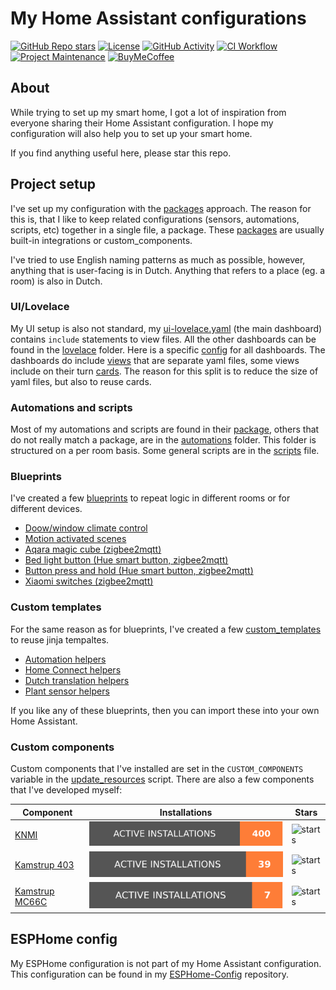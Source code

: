 # My Home Assistant configurations

[![GitHub Repo stars][stars-shield]][stars]
[![License][license-shield]](LICENSE)
[![GitHub Activity][commits-shield]][commits]
[![CI Workflow][ci-workflow-shield]][ci-workflow]
[![Project Maintenance][maintenance-shield]][maintainer]
[![BuyMeCoffee][buymecoffeebadge]][buymecoffee]

## About

While trying to set up my smart home, I got a lot of inspiration from everyone sharing their Home Assistant configuration. I hope my configuration will also help you to set up your smart home.

If you find anything useful here, please star this repo.

## Project setup

I've set up my configuration with the [packages](https://www.home-assistant.io/docs/configuration/packages/) approach. The reason for this is, that I like to keep related configurations (sensors, automations, scripts, etc) together in a single file, a package.
These [packages](packages) are usually built-in integrations or custom_components.

I've tried to use English naming patterns as much as possible, however, anything that is user-facing is in Dutch. Anything that refers to a place (eg. a room) is also in Dutch.

### UI/Lovelace

My UI setup is also not standard, my [ui-lovelace.yaml](ui-lovelace.yaml) (the main dashboard) contains `include` statements to view files.
All the other dashboards can be found in the [lovelace](lovelace) folder. Here is a specific [config](lovelace/config) for all dashboards.
The dashboards do include [views](lovelace/views) that are separate yaml files, some views include on their turn [cards](lovelace/views/cards). The reason for this split is to reduce the size of yaml files, but also to reuse cards.

### Automations and scripts

Most of my automations and scripts are found in their [package](packages), others that do not really match a package, are in the [automations](automations) folder. This folder is structured on a per room basis.
Some general scripts are in the [scripts](scripts) file.

### Blueprints

I've created a few [blueprints](blueprints/automation/golles/) to repeat logic in different rooms or for different devices.

- [Doow/window climate control](blueprints/automation/golles/door-window-climate-control.yaml)
- [Motion activated scenes](blueprints/automation/golles/motion-activated_scenes.yaml)
- [Aqara magic cube (zigbee2mqtt)](blueprints/automation/golles/zigbee2mqtt_aqara_magic_cube.yaml)
- [Bed light button (Hue smart button, zigbee2mqtt)](blueprints/automation/golles/zigbee2mqtt_hue_smart_button_bed_light_button.yaml)
- [Button press and hold (Hue smart button, zigbee2mqtt)](blueprints/automation/golles/zigbee2mqtt_hue_smart_button_press_and_hold_actions.yaml)
- [Xiaomi switches (zigbee2mqtt)](blueprints/automation/golles/zigbee2mqtt_xiaomi_switch.yaml)

### Custom templates

For the same reason as for blueprints, I've created a few [custom_templates](custom_templates/) to reuse jinja tempaltes.

- [Automation helpers](custom_templates/automations.jinja)
- [Home Connect helpers](custom_templates/home_connect.jinja)
- [Dutch translation helpers](custom_templates/nl.jinja)
- [Plant sensor helpers](custom_templates/plants.jinja)

If you like any of these blueprints, then you can import these into your own Home Assistant.

### Custom components

Custom components that I've installed are set in the `CUSTOM_COMPONENTS` variable in the [update_resources](scripts/update_resources) script.
There are also a few components that I've developed myself:

| Component                                                               | Installations                                                                                     | Stars                                                                                                 |
| ----------------------------------------------------------------------- | ------------------------------------------------------------------------------------------------- | ----------------------------------------------------------------------------------------------------- |
| [KNMI](https://github.com/golles/ha-knmi)                               | ![](https://raw.githubusercontent.com/golles/ha-active-installation-badges/main/knmi.svg)         | ![starts](https://img.shields.io/github/stars/golles/ha-knmi?style=for-the-badge)                     |
| [Kamstrup 403](https://github.com/golles/ha-kamstrup_403)               | ![](https://raw.githubusercontent.com/golles/ha-active-installation-badges/main/kamstrup_403.svg) | ![starts](https://img.shields.io/github/stars/golles/ha-kamstrup_403?style=for-the-badge)             |
| [Kamstrup MC66C](https://github.com/golles/Home-Assistant-Sensor-MC66C) | ![](https://raw.githubusercontent.com/golles/ha-active-installation-badges/main/mc66c.svg)        | ![starts](https://img.shields.io/github/stars/golles/Home-Assistant-Sensor-MC66C?style=for-the-badge) |

## ESPHome config

My ESPHome configuration is not part of my Home Assistant configuration.
This configuration can be found in my [ESPHome-Config](https://github.com/golles/ESPHome-Config) repository.

[buymecoffee]: https://www.buymeacoffee.com/golles
[buymecoffeebadge]: https://img.shields.io/badge/buy%20me%20a%20coffee-donate-yellow.svg?style=for-the-badge
[commits-shield]: https://img.shields.io/github/commit-activity/y/golles/Home-Assistant-Config.svg?style=for-the-badge
[commits]: https://github.com/golles/Home-Assistant-Config/commits/main
[license-shield]: https://img.shields.io/github/license/golles/Home-Assistant-Config.svg?style=for-the-badge
[maintainer]: https://github.com/golles
[maintenance-shield]: https://img.shields.io/badge/maintainer-golles-blue.svg?style=for-the-badge
[stars-shield]: https://img.shields.io/github/stars/golles/Home-Assistant-Config?style=for-the-badge
[stars]: https://github.com/golles/Home-Assistant-Config/stargazers
[ci-workflow-shield]: https://img.shields.io/github/actions/workflow/status/golles/Home-Assistant-Config/ci.yaml?style=for-the-badge
[ci-workflow]: https://github.com/golles/Home-Assistant-Config/actions/workflows/ci.yaml
